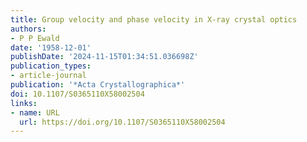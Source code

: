 ```yaml
---
title: Group velocity and phase velocity in X-ray crystal optics
authors:
- P P Ewald
date: '1958-12-01'
publishDate: '2024-11-15T01:34:51.036698Z'
publication_types:
- article-journal
publication: '*Acta Crystallographica*'
doi: 10.1107/S0365110X58002504
links:
- name: URL
  url: https://doi.org/10.1107/S0365110X58002504
---
```

